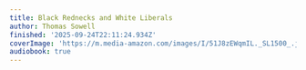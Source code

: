 ```yaml
---
title: Black Rednecks and White Liberals
author: Thomas Sowell
finished: '2025-09-24T22:11:24.934Z'
coverImage: 'https://m.media-amazon.com/images/I/51J8zEWqmIL._SL1500_.jpg'
audiobook: true
---
```

